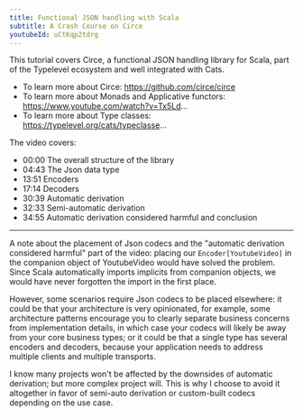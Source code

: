 ```yaml
---
title: Functional JSON handling with Scala
subtitle: A Crash Course on Circe
youtubeId: uCtKqp2tdrg
---
```


This tutorial covers Circe, a functional JSON handling library for Scala, part of the Typelevel ecosystem and well integrated with Cats.

- To learn more about Circe: https://github.com/circe/circe
- To learn more about Monads and Applicative functors: https://www.youtube.com/watch?v=Tx5Ld...
- To learn more about Type classes: https://typelevel.org/cats/typeclasse...

The video covers:

- 00:00 The overall structure of the library
- 04:43 The Json data type
- 13:51 Encoders
- 17:14 Decoders
- 30:39 Automatic derivation
- 32:33 Semi-automatic derivation
- 34:55 Automatic derivation considered harmful and conclusion

---

A note about the placement of Json codecs and the "automatic derivation considered harmful" part of the video: placing our `Encoder[YoutubeVideo]` in the companion object of YoutubeVideo would have solved the problem. Since Scala automatically imports implicits from companion objects, we would have never forgotten the import in the first place.

However, some scenarios require Json codecs to be placed elsewhere: it could be that your architecture is very opinionated, for example, some architecture patterns encourage you to clearly separate business concerns from implementation details, in which case your codecs will likely be away from your core business types; or it could be that a single type has several encoders and decoders, because your application needs to address multiple clients and multiple transports.

I know many projects won't be affected by the downsides of automatic derivation; but more complex project will. This is why I choose to avoid it altogether in favor of semi-auto derivation or custom-built codecs depending on the use case.
